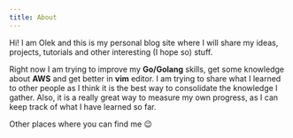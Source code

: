 ```yaml
---
title: About
---
```


Hi! I am Olek and this is my personal blog site where I will share my ideas, projects, tutorials and other interesting (I hope so) stuff.

Right now I am trying to improve my **Go/Golang** skills, get some knowledge about **AWS** and get better in **vim** editor. I am trying to share what I learned to other people as I think it is the best way to consolidate the knowledge I gather. Also, it is a really great way to measure my own progress, as I can keep track of what I have learned so far.

Other places where you can find me 😉
